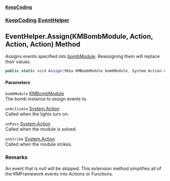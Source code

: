#### [KeepCoding](index.md 'index')
### [KeepCoding](KeepCoding.md 'KeepCoding').[EventHelper](KeepCoding_EventHelper.md 'KeepCoding.EventHelper')
## EventHelper.Assign(KMBombModule, Action, Action, Action) Method
Assigns events specified into [bombModule](KeepCoding_EventHelper_Assign(KMBombModule_System_Action_System_Action_System_Action).md#KeepCoding_EventHelper_Assign(KMBombModule_System_Action_System_Action_System_Action)_bombModule 'KeepCoding.EventHelper.Assign(KMBombModule, System.Action, System.Action, System.Action).bombModule'). Reassigning them will replace their values.  
```csharp
public static void Assign(this KMBombModule bombModule, System.Action onActivate=null, System.Action onPass=null, System.Action onStrike=null);
```
#### Parameters
<a name='KeepCoding_EventHelper_Assign(KMBombModule_System_Action_System_Action_System_Action)_bombModule'></a>
`bombModule` [KMBombModule](https://docs.microsoft.com/en-us/dotnet/api/KMBombModule 'KMBombModule')  
The bomb instance to assign events to.
  
<a name='KeepCoding_EventHelper_Assign(KMBombModule_System_Action_System_Action_System_Action)_onActivate'></a>
`onActivate` [System.Action](https://docs.microsoft.com/en-us/dotnet/api/System.Action 'System.Action')  
Called when the lights turn on.
  
<a name='KeepCoding_EventHelper_Assign(KMBombModule_System_Action_System_Action_System_Action)_onPass'></a>
`onPass` [System.Action](https://docs.microsoft.com/en-us/dotnet/api/System.Action 'System.Action')  
Called when the module is solved.
  
<a name='KeepCoding_EventHelper_Assign(KMBombModule_System_Action_System_Action_System_Action)_onStrike'></a>
`onStrike` [System.Action](https://docs.microsoft.com/en-us/dotnet/api/System.Action 'System.Action')  
Called when the module strikes.
  
### Remarks
An event that is null will be skipped. This extension method simplifies all of the KMFramework events into Actions or Functions.  
